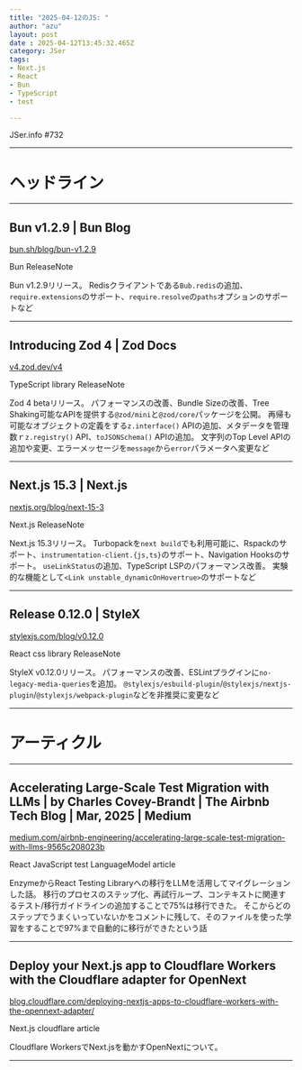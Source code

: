 ```yaml
---
title: "2025-04-12のJS: "
author: "azu"
layout: post
date : 2025-04-12T13:45:32.465Z
category: JSer
tags:
- Next.js
- React
- Bun
- TypeScript
- test

---
```


JSer.info #732

----

<h1 class="site-genre">ヘッドライン</h1>

----

## Bun v1.2.9 | Bun Blog
[bun.sh/blog/bun-v1.2.9](https://bun.sh/blog/bun-v1.2.9 "Bun v1.2.9 | Bun Blog")
<p class="jser-tags jser-tag-icon"><span class="jser-tag">Bun</span> <span class="jser-tag">ReleaseNote</span></p>

Bun v1.2.9リリース。
Redisクライアントである`Bub.redis`の追加、`require.extensions`のサポート、`require.resolve`の`paths`オプションのサポートなど


----

## Introducing Zod 4 | Zod Docs
[v4.zod.dev/v4](https://v4.zod.dev/v4 "Introducing Zod 4 | Zod Docs")
<p class="jser-tags jser-tag-icon"><span class="jser-tag">TypeScript</span> <span class="jser-tag">library</span> <span class="jser-tag">ReleaseNote</span></p>

Zod 4 betaリリース。
パフォーマンスの改善、Bundle Sizeの改善、Tree Shaking可能なAPIを提供する`@zod/mini`と`@zod/core`パッケージを公開。
再帰も可能なオブジェクトの定義をする`z.interface()` APIの追加、メタデータを管理数ｒ`z.registry()` API、`toJSONSchema()` APIの追加。
文字列のTop Level APIの追加や変更、エラーメッセージを`message`から`error`パラメータへ変更など


----

## Next.js 15.3 | Next.js
[nextjs.org/blog/next-15-3](https://nextjs.org/blog/next-15-3 "Next.js 15.3 | Next.js")
<p class="jser-tags jser-tag-icon"><span class="jser-tag">Next.js</span> <span class="jser-tag">ReleaseNote</span></p>

Next.js 15.3リリース。
Turbopackを`next build`でも利用可能に、Rspackのサポート、`instrumentation-client.{js,ts}`のサポート、Navigation Hooksのサポート。
`useLinkStatus`の追加、TypeScript LSPのパフォーマンス改善。
実験的な機能として`<Link unstable_dynamicOnHovertrue>`のサポートなど


----

## Release 0.12.0 | StyleX
[stylexjs.com/blog/v0.12.0](https://stylexjs.com/blog/v0.12.0 "Release 0.12.0 | StyleX")
<p class="jser-tags jser-tag-icon"><span class="jser-tag">React</span> <span class="jser-tag">css</span> <span class="jser-tag">library</span> <span class="jser-tag">ReleaseNote</span></p>

StyleX v0.12.0リリース。
パフォーマンスの改善、ESLintプラグインに`no-legacy-media-queries`を追加。
`@stylexjs/esbuild-plugin`/`@stylexjs/nextjs-plugin`/`@stylexjs/webpack-plugin`などを非推奨に変更など


----
<h1 class="site-genre">アーティクル</h1>

----

## Accelerating Large-Scale Test Migration with LLMs | by Charles Covey-Brandt | The Airbnb Tech Blog | Mar, 2025 | Medium
[medium.com/airbnb-engineering/accelerating-large-scale-test-migration-with-llms-9565c208023b](https://medium.com/airbnb-engineering/accelerating-large-scale-test-migration-with-llms-9565c208023b "Accelerating Large-Scale Test Migration with LLMs | by Charles Covey-Brandt | The Airbnb Tech Blog | Mar, 2025 | Medium")
<p class="jser-tags jser-tag-icon"><span class="jser-tag">React</span> <span class="jser-tag">JavaScript</span> <span class="jser-tag">test</span> <span class="jser-tag">LanguageModel</span> <span class="jser-tag">article</span></p>

EnzymeからReact Testing Libraryへの移行をLLMを活用してマイグレーションした話。
移行のプロセスのステップ化、再試行ループ、コンテキストに関連するテスト/移行ガイドラインの追加することで75%は移行できた。
そこからどのステップでうまくいっていないかをコメントに残して、そのファイルを使った学習をすることで97%まで自動的に移行ができたという話


----

## Deploy your Next.js app to Cloudflare Workers with the Cloudflare adapter for OpenNext
[blog.cloudflare.com/deploying-nextjs-apps-to-cloudflare-workers-with-the-opennext-adapter/](https://blog.cloudflare.com/deploying-nextjs-apps-to-cloudflare-workers-with-the-opennext-adapter/ "Deploy your Next.js app to Cloudflare Workers with the Cloudflare adapter for OpenNext")
<p class="jser-tags jser-tag-icon"><span class="jser-tag">Next.js</span> <span class="jser-tag">cloudflare</span> <span class="jser-tag">article</span></p>

Cloudflare WorkersでNext.jsを動かすOpenNextについて。


----
